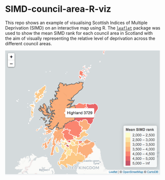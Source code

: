 # SIMD-council-area-R-viz
This repo shows an example of visualising Scottish Indices of Multiple Deprivation (SIMD) on an interactive map using R. 
The [```leaflet```](https://rstudio.github.io/leaflet/) package was used to show the mean SIMD rank for each council area in Scotland with the aim of visually representing the relative level of deprivation across the different council areas.

![SIMD_by_council_area.png](https://github.com/Swirrl/SIMD-council-area-R-viz/blob/master/SIMD_by_council_area.png)
